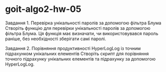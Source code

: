 # goit-algo2-hw-05

Завдання 1. Перевірка унікальності паролів за допомогою фільтра Блума
Створіть функцію для перевірки унікальності паролів за допомогою фільтра Блума. 
Ця функція має визначати, чи використовувався пароль раніше, без необхідності зберігати самі паролі.

Завдання 2. Порівняння продуктивності HyperLogLog із точним підрахунком унікальних елементів
Створіть скрипт для порівняння точного підрахунку унікальних елементів та підрахунку за допомогою HyperLogLog.